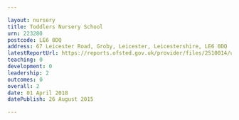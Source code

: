```yaml
---

layout: nursery
title: Toddlers Nursery School
urn: 223280
postcode: LE6 0DQ
address: 67 Leicester Road, Groby, Leicester, Leicestershire, LE6 0DQ
latestReportUrl: https://reports.ofsted.gov.uk/provider/files/2510014/urn/223280.pdf
teaching: 0
development: 0
leadership: 2
outcomes: 0
overall: 2
date: 01 April 2018 
datePublish: 26 August 2015

---
```

